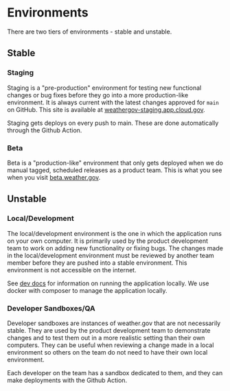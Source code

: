 # Environments

There are two tiers of environments - stable and unstable.

## Stable

### Staging

Staging is a "pre-production" environment for testing new functional changes or
bug fixes before they go into a more production-like environment. It is always
current with the latest changes approved for `main` on GitHub. This site is
available at [weathergov-staging.app.cloud.gov](https://weathergov-staging.app.cloud.gov).

Staging gets deploys on every push to main. These are done automatically through
the Github Action.

### Beta

Beta is a "production-like" environment that only gets deployed when we do
manual tagged, scheduled releases as a product team. This is what you see when
you visit [beta.weather.gov](https://beta.weather.gov).

## Unstable

### Local/Development

The local/development environment is the one in which the application runs on
your own computer. It is primarily used by the product development team to work
on adding new functionality or fixing bugs. The changes made in the
local/development environment must be reviewed by another team member before
they are pushed into a stable environment. This environment is not accessible
on the internet.

See [dev docs](dev/) for information on running the application locally. We use
docker with composer to manage the application locally.

### Developer Sandboxes/QA

Developer sandboxes are instances of weather.gov that are not necessarily
stable. They are used by the product development team to demonstrate changes
and to test them out in a more realistic setting than their own computers. They
can be useful when reviewing a change made in a local environment so others on
the team do not need to have their own local environment.

Each developer on the team has a sandbox dedicated to them, and they can make
deployments with the Github Action.
